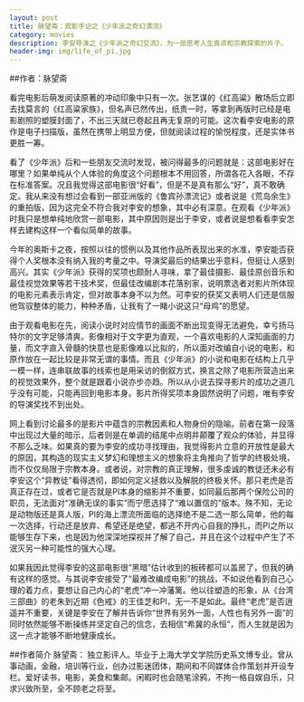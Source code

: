 ```yaml
---
layout: post
title: 脉望斋：观影手记之《少年派之奇幻漂流》 
category: movies 
description: 李安导演之《少年派之奇幻交流》，为一部思考人生真谛和宗教探索的片子。 
header-img: img/life_of_pi.jpg
---
```


##作者：脉望斋

看完电影后萌发阅读原著的冲动印象中只有一次。张艺谋的《红高粱》散场后立即去找莫言的《红高粱家族》，但名声已然传出，纸贵一时，等拿到再版时已经是电影剧照的塑膜封面了，不出三天就已卷起且再无复原的可能。这次看李安电影的原作是电子扫描版，虽然在携带上明显方便，但就阅读过程的愉悦程度，还是实体书更胜一筹。

看了《少年派》后和一些朋友交流时发现，被问得最多的问题就是：这部电影好在哪里？如果单纯从个人体验的角度这个问题根本不用回答，所谓各花入各眼，不存在标准答案。况且我觉得这部电影很“好看”，但是不是真有那么“好”，真不敢确定。我从来没有想过会看到一部亚洲版的《鲁宾孙漂流记》或者说是《荒岛余生》的重拍版，因为这完全不符合我对李安的想象，其中必有深意。在观看《少年派》时我只是想单纯地欣赏一部电影，其中原因则是出于李安，或者说是想看看李安怎样去建构这样一个看似简单的故事。

今年的奥斯卡之夜，按照以往的惯例以及其他作品所表现出来的水准，李安能否获得个人奖根本没有纳入我的考量之中。导演奖最后的结果出乎意料，但挺让人感到高兴。其实《少年派》获得的奖项也颇耐人寻味，拿了最佳摄影、最佳原创音乐和最佳视觉效果等若干技术奖，但最佳改编剧本花落别家，说明票选者对影片所体现的电影元素表示肯定，但对故事本身不以为然。可李安的获奖又表明人们还是信服他驾驭整体的能力，种种矛盾，让我有了一睹小说这只“母鸡”的愿望。

由于观看电影在先，阅读小说时对应情节的画面不断出现变得无法避免，幸亏扬马特尔的文字足够清爽。影像相对于文字更为直观，一个喜欢电影的人深知画面的力量，而文字直入骨髓的快意也是影像难以比拟的，所以面对改编自小说的电影，和原作放在一起比较是非常无谓的事情。而且《少年派》的小说和电影在结构上几乎一模一样，连串联故事的线索也是用采访的倒叙方式，换言之除了电影所营造出来的视觉效果外，整个就是跟着小说亦步亦趋。所以从小说去探寻影片的成功之道几乎没有可能，只能再回到电影本身。影片所得奖项本身固然说明了问题，唯有李安的导演奖找不到出处。

网上看到讨论最多的是影片中蕴含的宗教因素和人物身份的隐喻。前者在第一段落中出现过大量的暗示，后者则是在单调的结尾中点明并颠覆了观众的体验，并显得不那么乏味。如果真的要为李安的成功寻找理由，我觉得影片立意的开放性是最大的原因，其构造的现实主义梦幻和理想主义的想象将主角推向了哲学的终极处境，而不仅仅局限于宗教本身。或者说，对宗教的真正理解，很多虔诚的教徒还未必有李安这个“异教徒”看得透彻，即如何定义拯救以及解脱的终极关怀。那只老虎是否真正存在过，或者它是否就是PI本身的缩影并不重要，如同最后那两个保险公司的职员，无法面对“准确无误的事实”而宁愿选择了“难以置信的”版本。殊不知，无论是动物版还是真人版，PI的海上漂流所面临的选择绝不是二选一那么简单，他的每一次选择，行动还是放弃、希望还是绝望，都逃不开内心自我的挣扎，而PI之所以能够生存下来，也是因为他深深地探视并了解了自己，并且在这个过程中产生了不泯灭另一种可能性的强大心理。

如果我因此觉得李安的这部电影很“黑暗”估计收到的板砖都可以盖房了，但我的确有这样的感觉。与其说李安接受了“最难改编成电影”的挑战，不如说他看到自己心理的着力点，要想让自己内心的“老虎”冲一冲藩篱。他以往塑造的形象，从《台湾三部曲》的老朱到近期《色戒》的王佳芝和PI，无一不是如此。最终“老虎”是否逍遥并不重要，关键是李安在了解并告诉你“世界有另外一面，人性也有另外一面”的同时依然能够不断操练并坚定自己的信念，去相信“希冀的永恒”，而人生就是因为这一点才能够不断地健康成长。

##作者简介
脉望斋： 独立影评人。毕业于上海大学文学院历史系文博专业。曾从事动画，金融，培训等行业，创办过影迷团体，期间和不同媒体合作策划并开设专栏。爱好读书，电影，美食和集邮。闲暇时也会随笔涂鸦，不拘一格自娱自乐，只求兴致所至，全不顾老之将至。

[谷雨书苑]:    http://valleyrain.org  "谷雨书苑"
